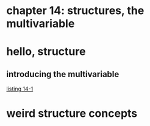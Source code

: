 # chapter 14: structures, the multivariable

# hello, structure

## introducing the multivariable

[listing 14-1](../../code/listing1401.c)

# weird structure concepts